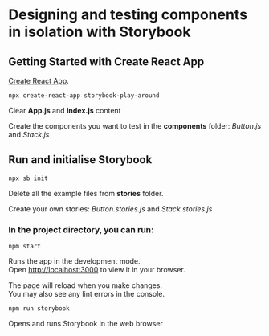 # Designing and testing components in isolation with Storybook

## Getting Started with Create React App

[Create React App](https://github.com/facebook/create-react-app).

`npx create-react-app storybook-play-around`

Clear **App.js** and **index.js** content

Create the components you want to test in the **components** folder:
_Button.js_ and _Stack.js_

## Run and initialise Storybook

`npx sb init`

Delete all the example files from **stories** folder.

Create your own stories: _Button.stories.js_ and _Stack.stories.js_

### In the project directory, you can run:

`npm start`

Runs the app in the development mode.\
Open [http://localhost:3000](http://localhost:3000) to view it in your browser.

The page will reload when you make changes.\
You may also see any lint errors in the console.

`npm run storybook`

Opens and runs Storybook in the web browser
